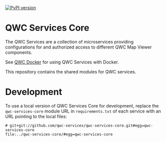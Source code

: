 [![PyPI version](https://img.shields.io/pypi/v/qwc-services-core)](https://pypi.org/project/qwc-services-core)


QWC Services Core
=================

The QWC Services are a collection of microservices providing configurations for and authorized access to different QWC Map Viewer components.

See [QWC Docker](https://github.com/qwc-services/qwc-docker/) for using QWC Services with Docker.

This repository contains the shared modules for QWC services.


Development
===========

To use a local version of QWC Services Core for development, replace the
`qwc-services-core` module URL in `requirements.txt` of each service with an URL
pointing to the local files:

    # git+git://github.com/qwc-services/qwc-services-core.git#egg=qwc-services-core
    file:../qwc-services-core/#egg=qwc-services-core
